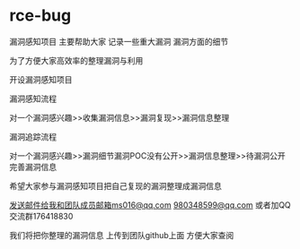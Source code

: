 # rce-bug

漏洞感知项目 主要帮助大家 记录一些重大漏洞 漏洞方面的细节


为了方便大家高效率的整理漏洞与利用 

开设漏洞感知项目


漏洞感知流程

对一个漏洞感兴趣>>收集漏洞信息>>漏洞复现>>漏洞信息整理


漏洞追踪流程

对一个漏洞感兴趣>>漏洞细节漏洞POC没有公开>>漏洞信息整理>>待漏洞公开完善漏洞信息



希望大家参与漏洞感知项目把自己复现的漏洞整理成漏洞信息

发送邮件给我和团队成员邮箱ms016@qq.com 980348599@qq.com 或者加QQ交流群176418830

我们将把你整理的漏洞信息 上传到团队github上面 方便大家查阅
